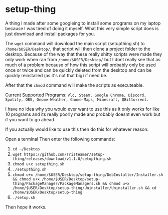 # setup-thing
A thing I made after some googleing to install some programs on my laptop because I was tired of doing it myself. What this very simple script does is just download and install packages for you.

The ```wget``` command will download the main script (setupthing.sh) to ```/home/$USER/Desktop/```, that script will then clone a project folder to the desktop. Because of the way that these really shitty scripts were made they only work when ran from ```/home/$USER/Desktop/``` but I dont really see that as much of a problem because of how this script will probably only be used once or twice and can be quickly deleted from the desktop and can be quickly reinstalled (as it's not that big) if need be.

After that the ```chmod``` command will make the scripts as executeable.

Current Supported Programs: ```Vlc, Steam, Google Chrome, Discord, Spotify, OBS, Gnome-Weather, Gnome-Maps, Minecraft, QBittorrent.```

I have no idea why you would ever want to use this as it only works for like 10 programs and its really poorly made and probably doesnt even work but if you want to go ahead.

If you actually would like to use this then do this for whatever reason:

Open a terminal
Then enter the following commands: 

1. ```cd ~/Desktop```
2. ```wget https://github.com/Tristeamer/setup-thing/releases/download/v1.1.0/setupthing.sh```
3. ```chmod u+x setupthing.sh```
4. ```./setupthing.sh```
5. ```chmod u+x /home/$USER/Desktop/setup-thing/DebInstaller/Installer.sh && chmod u+x /home/$USER/Desktop/setup-thing/PackageManager/PackageManagers.sh && chmod u+x /home/$USER/Desktop/setup-thing/Uninstaller/Uninstaller.sh && cd /home/$USER/Desktop/setup-thing```
6. ```./setup.sh```

Then hope it works.
